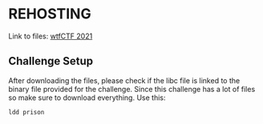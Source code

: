 # REHOSTING

Link to files: [wtfCTF 2021](https://github.com/sajjadium/ctf-archives/tree/main/ctfs/wtf/2021/pwn/Pr1ns0n_Br34k)

## Challenge Setup
After downloading the files, please check if the libc file is linked to the binary file provided for the challenge.
Since this challenge has a lot of files so make sure to download everything.
Use this:
```
ldd prison
```